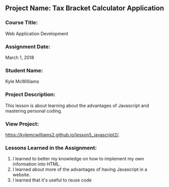 ## Project Name:  Tax Bracket Calculator Application

### Course Title:
Web Application Development

### Assignment Date:  
March 1, 2018

### Student Name:  
Kyle McWilliams

### Project Description:
This lesson is about learning about the advantages of Javascript and mastering personal coding.

### View Project:
 https://kylemcwilliams2.github.io/lesson5_javascript2/. 

### Lessons Learned in the Assignment:
1. I learned to better my knowledge on how to implement my own information into HTML.  
2. I learned about more of the advantages of having Javascript in a website. 
3. I learned that it's useful to reuse code 

